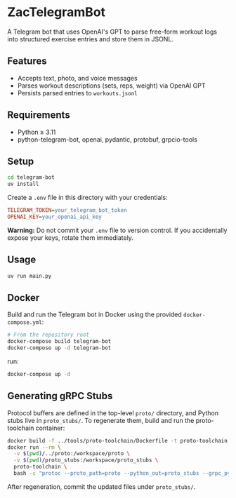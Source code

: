 # ZacTelegramBot

A Telegram bot that uses OpenAI's GPT to parse free-form workout logs into structured exercise entries and store them in JSONL.

## Features

- Accepts text, photo, and voice messages
- Parses workout descriptions (sets, reps, weight) via OpenAI GPT
- Persists parsed entries to `workouts.jsonl`

## Requirements

- Python ≥ 3.11
- python-telegram-bot, openai, pydantic, protobuf, grpcio-tools

## Setup

```bash
cd telegram-bot
uv install
```

Create a `.env` file in this directory with your credentials:

```ini
TELEGRAM_TOKEN=your_telegram_bot_token
OPENAI_KEY=your_openai_api_key
```

**Warning:** Do not commit your `.env` file to version control. If you accidentally expose your keys, rotate them immediately.

## Usage

```bash
uv run main.py
```
## Docker
Build and run the Telegram bot in Docker using the provided `docker-compose.yml`:

```bash
# From the repository root
docker-compose build telegram-bot
docker-compose up -d telegram-bot
```

run:

```bash
docker-compose up -d
```

## Generating gRPC Stubs
Protocol buffers are defined in the top-level `proto/` directory, and Python stubs live in `proto_stubs/`.
To regenerate them, build and run the proto-toolchain container:

```bash
docker build -f ../tools/proto-toolchain/Dockerfile -t proto-toolchain .
docker run --rm \
  -v $(pwd)/../proto:/workspace/proto \
  -v $(pwd)/proto_stubs:/workspace/proto_stubs \
  proto-toolchain \
  bash -c "protoc --proto_path=proto --python_out=proto_stubs --grpc_python_out=proto_stubs proto/telegram_message.proto"
```

After regeneration, commit the updated files under `proto_stubs/`.

